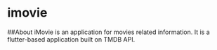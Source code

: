 # imovie

##About
iMovie is an application for movies related information. It is a flutter-based application built on TMDB API.
